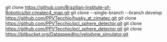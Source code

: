 git clone https://github.com/Brazilian-Institute-of-Robotics/bir.cimatec4_map.git
git clone --single-branch --branch develop https://github.com/PPVTecchio/husky_at_cimatec.git
git clone https://github.com/PPVTecchio/pcl_sphere_detector.git
git clone https://github.com/PPVTecchio/pcl_sphere_detector.git
git clone https://bitbucket.org/DataspeedInc/velodyne_simulator.git